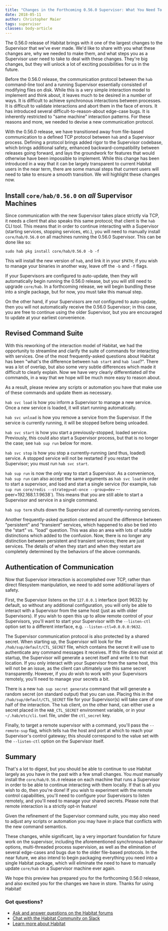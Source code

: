 ```yaml
---
title: "Changes in the Forthcoming 0.56.0 Supervisor: What You Need To Know"
date: 2018-05-11
author: Christopher Maier
tags: supervisor
classes: body-article
---
```


The 0.56.0 release of Habitat brings with it one of the largest changes to the Supervisor that we've ever made. We'd like to share with you what these changes are, why we needed to make them, and what steps you as a Supervisor user need to take to deal with these changes. They're big changes, but they will unlock a lot of exciting possibilities for us in the future.

Before the 0.56.0 release, the communication protocol between the `hab` command-line tool and a running Supervisor essentially consisted of modifying files on disk. While this is a very simple interaction model to implement and think about, it leaves much to be desired in a number of ways. It is difficult to achieve synchronous interactions between processes. It is difficult to validate interactions and abort them in the face of errors. It has introduced several difficult-to-reason-about edge-case bugs. It is inherently restricted to "same machine" interaction patterns. For these reasons and more, we needed to devise a new communication protocol.

With the 0.56.0 release, we have transitioned away from file-based communication to a defined TCP protocol between `hab` and a Supervisor process. Defining a protocol brings added rigor to the Supervisor codebase, which brings additional safety, enhanced backward-compatibility between releases going forward, and lays the groundwork for features that would otherwise have been impossible to implement. While this change has been introduced in a way that it can be largely transparent to current Habitat users in the near term, there are some manual steps that current users will need to take to ensure a smooth transition. We will highlight these changes now.

## Install `core/hab/0.56.0` on _all_ Supervisor Machines

Since communication with the new Supervisor takes place strictly via TCP, it needs a client that also speaks this same protocol; that client is the `hab` CLI tool. This means that in order to continue interacting with a Supervisor (starting services, stopping services, etc.), you will need to manually install `core/hab/0.56.0` on all machines running the 0.56.0 Supervisor. This can be done like so:

```
sudo hab pkg install core/hab/0.56.0 -b -f
```

This will install the new version of `hab`, and link it in your `$PATH`; if you wish to manage your binaries in another way, leave off the `-b` and `-f` flags.

If your Supervisors are configured to auto-update, then they will automatically begin running the 0.56.0 release, but you will still need to upgrade `core/hab`. In a forthcoming release, we will begin bundling these into a single package, but for now, you must take this manual step.

On the other hand, if your Supervisors are _not_ configured to auto-update, then you will not automatically receive the 0.56.0 Supervisor; in this case, you are free to continue using the older Supervisor, but you are encouraged to update at your earliest convenience.

## Revised Command Suite

With this reworking of the interaction model of Habitat, we had the opportunity to streamline and clarify the suite of commands for interacting with services. One of the most frequently-asked questions about Habitat has been "what's the difference between `hab start` and `hab load`?". There was a lot of overlap, but also some very subtle differences which made it difficult to clearly explain. Now we have very clearly differentiated _all_ the commands, in a way that we hope will be much more easy to reason about.

As a result, please review any scripts or automation you have that make use of these commands and update them as necessary.

`hab svc load` is how you inform a Supervisor to manage a new service. Once a new service is loaded, it will start running automatically.

`hab svc unload` is how you remove a service from the Supervisor. If the service is currently running, it will be stopped before being unloaded.

`hab svc start` is how you start a previously-stopped, loaded service. Previously, this could also start a Supervisor process, but that is no longer the case; see `hab sup run` below for more.

`hab svc stop` is how you stop a currently-running (and thus, loaded) service. A stopped service will not be restarted if you restart the Supervisor; you must run `hab svc start`.

`hab sup run` is now the _only_ way to start a Supervisor. As a convenience, `hab sup run` can also accept the same arguments as `hab svc load` in order to start a supervisor, and load and start a single service (for example, `hab sup run core/redis --strategy=at-once --group=dev` --peer=192.168.1.1:9638`). This means that you are still able to start a Supervisor and service in a single command.

`hab sup term` shuts down the Supervisor and all currently-running services.

Another frequently-asked question centered around the difference between "persistent" and "transient" services, which happened to also be tied into the "start" vs. "load" question. This was also an area with lots of subtle distinctions which added to the confusion. Now, there is no longer any distinction between persistent and transient services; there are just services. The details of when they start and when they restart are completely determined by the behaviors of the above commands.

## Authentication of Communication

Now that Supervisor interaction is accomplished over TCP, rather than direct filesystem manipulation, we need to add some additional layers of safety.

First, the Supervisor listens on the `127.0.0.1` interface (port 9632) by default, so without any additional configuration, you will only be able to interact with a Supervisor from the same host (just as with older Supervisors). If you wish to open this up to allow remote control of your Supervisors, you'll want to start your Supervisor with the `--listen-ctl` option set to a different interface, e.g. `--listen-ctl=0.0.0.0:9632`.

The Supervisor communication protocol is also protected by a shared secret. When starting up, the Supervisor will look for the `/hab/sup/default/CTL_SECRET` file, which contains the secret it will use to authenticate any command messages it receives. If this file does not exist at startup, the Supervisor will generate a secret itself and write it to that location. If you only interact with your Supervisor from the same host, this will not be an issue, as the client can ultimately use this same secret transparently. However, if you _do_ wish to work with your Supervisors remotely, you'll need to manage your secrets a bit.

There is a new `hab sup secret generate` command that will generate a random secret (on standard output) that you can use. Placing this in the `/hab/sup/default/CTL_SECRET` file for your Supervisor(s) will take care of one half of the interaction. The `hab` client, on the other hand, can either use a secret placed in the `HAB_CTL_SECRET` environment variable, or in your `~/.hab/etc/cli.toml` file, under the `ctl_secret` key.

Finally, to target a remote supervisor with a command, you'll pass the `--remote-sup` flag, which tells `hab` the host and port at which to reach your Supervisor's control gateway; this should correspond to the value set with the `--listen-ctl` option on the Supervisor itself.

## Summary

That's a lot to digest, but you should be able to continue to use Habitat largely as you have in the past with a few small changes. You _must_ manually install the `core/hab/0.56.0` release on each machine that runs a Supervisor in order to be able to continue interacting with them locally. If that is all you wish to do, then you're done! If you wish to experiment with the remote control capabilities, you'll need to configure your Supervisors to listen remotely, and you'll need to manage your shared secrets. Please note that remote interaction is a strictly opt-in feature!

Given the refinement of the Supervisor command suite, you may also need to adjust any scripts or automation you may have in place that conflicts with the new command semantics.

These changes, while significant, lay a very important foundation for future work on the supervisor, including the aforementioned synchronous behavior options, multi-threaded process supervision, as well as the elimination of several edge-cases and bugs due to the older file-based protocols. In the near future, we also intend to begin packaging everything you need into a single Habitat package, which will eliminate the need to have to manually update `core/hab` on a Supervisor machine ever again.

We hope this preview has prepared you for the forthcoming 0.56.0 release, and also excited you for the changes we have in store. Thanks for using Habitat!

### Got questions?
* [Ask and answer questions on the Habitat forums](https://forums.habitat.sh/)
* [Chat with the Habitat Community on Slack](http://slack.habitat.sh/)
* [Learn more about Habitat](https://www.habitat.sh/)

